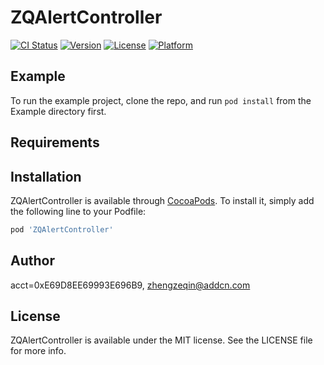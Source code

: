 # ZQAlertController

[![CI Status](https://img.shields.io/travis/acct<blob>=0xE69D8EE69993E696B9/ZQAlertController.svg?style=flat)](https://travis-ci.org/acct<blob>=0xE69D8EE69993E696B9/ZQAlertController)
[![Version](https://img.shields.io/cocoapods/v/ZQAlertController.svg?style=flat)](https://cocoapods.org/pods/ZQAlertController)
[![License](https://img.shields.io/cocoapods/l/ZQAlertController.svg?style=flat)](https://cocoapods.org/pods/ZQAlertController)
[![Platform](https://img.shields.io/cocoapods/p/ZQAlertController.svg?style=flat)](https://cocoapods.org/pods/ZQAlertController)

## Example

To run the example project, clone the repo, and run `pod install` from the Example directory first.

## Requirements

## Installation

ZQAlertController is available through [CocoaPods](https://cocoapods.org). To install
it, simply add the following line to your Podfile:

```ruby
pod 'ZQAlertController'
```

## Author

acct<blob>=0xE69D8EE69993E696B9, zhengzeqin@addcn.com

## License

ZQAlertController is available under the MIT license. See the LICENSE file for more info.
